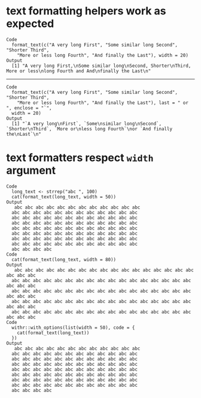 # text formatting helpers work as expected

    Code
      format_text(c("A very long First", "Some similar long Second", "Shorter Third",
        "More or less long Fourth", "And finally the Last"), width = 20)
    Output
      [1] "A very long First,\nSome similar long\nSecond, Shorter\nThird, More or less\nlong Fourth and And\nfinally the Last\n"

---

    Code
      format_text(c("A very long First", "Some similar long Second", "Shorter Third",
        "More or less long Fourth", "And finally the Last"), last = " or ", enclose = "`",
      width = 20)
    Output
      [1] "`A very long\nFirst`, `Some\nsimilar long\nSecond`, `Shorter\nThird`, `More or\nless long Fourth`\nor `And finally the\nLast`\n"

# text formatters respect `width` argument

    Code
      long_text <- strrep("abc ", 100)
      cat(format_text(long_text, width = 50))
    Output
       abc abc abc abc abc abc abc abc abc abc abc abc
      abc abc abc abc abc abc abc abc abc abc abc abc
      abc abc abc abc abc abc abc abc abc abc abc abc
      abc abc abc abc abc abc abc abc abc abc abc abc
      abc abc abc abc abc abc abc abc abc abc abc abc
      abc abc abc abc abc abc abc abc abc abc abc abc
      abc abc abc abc abc abc abc abc abc abc abc abc
      abc abc abc abc abc abc abc abc abc abc abc abc
      abc abc abc abc
    Code
      cat(format_text(long_text, width = 80))
    Output
       abc abc abc abc abc abc abc abc abc abc abc abc abc abc abc abc abc abc abc abc
      abc abc abc abc abc abc abc abc abc abc abc abc abc abc abc abc abc abc abc abc
      abc abc abc abc abc abc abc abc abc abc abc abc abc abc abc abc abc abc abc abc
      abc abc abc abc abc abc abc abc abc abc abc abc abc abc abc abc abc abc abc abc
      abc abc abc abc abc abc abc abc abc abc abc abc abc abc abc abc abc abc abc abc
    Code
      withr::with_options(list(width = 50), code = {
        cat(format_text(long_text))
      })
    Output
       abc abc abc abc abc abc abc abc abc abc abc abc
      abc abc abc abc abc abc abc abc abc abc abc abc
      abc abc abc abc abc abc abc abc abc abc abc abc
      abc abc abc abc abc abc abc abc abc abc abc abc
      abc abc abc abc abc abc abc abc abc abc abc abc
      abc abc abc abc abc abc abc abc abc abc abc abc
      abc abc abc abc abc abc abc abc abc abc abc abc
      abc abc abc abc abc abc abc abc abc abc abc abc
      abc abc abc abc

